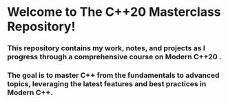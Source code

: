 # Welcome to The C++20 Masterclass Repository!

### This repository contains my work, notes, and projects as I progress through a comprehensive course on Modern C++20 . 
### The goal is to master C++ from the fundamentals to advanced topics, leveraging the latest features and best practices in Modern C++.
